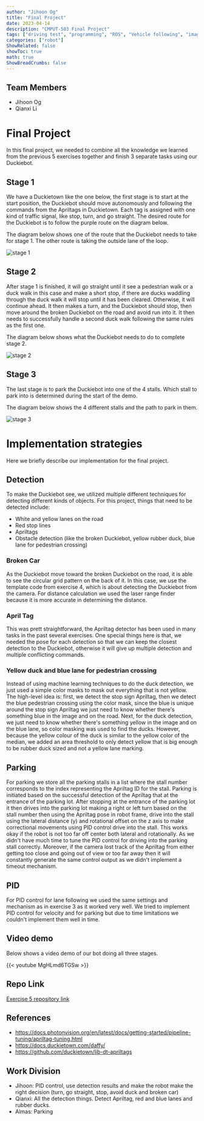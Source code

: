 ```yaml
---
author: "Jihoon Og"
title: "Final Project"
date: 2023-04-14
description: "CMPUT-503 Final Project"
tags: ["driving test", "programming", "ROS", "Vehicle following", "image recognition", "apriltag"]
categories: ["robot"]
ShowRelated: false
showToc: true
math: true
ShowBreadCrumbs: false
---
```


## Team Members

* Jihoon Og
* Qianxi Li

# Final Project

In this final project, we needed to combine all the knowledge we learned from the previous 5 exercises together and finish 3 separate tasks using our Duckiebot.

## Stage 1

We have a Duckietown like the one below, the first stage is to start at the start position, the Duckiebot should move autonomously and following the commands from the Apriltags in Duckietown. Each tag is assigned with one kind of traffic signal, like stop, turn, and go straight. The desired route for the Duckiebot is to follow the purple route on the diagram below.

The diagram below shows one of the route that the Duckiebot needs to take for stage 1. The other route is taking the outside lane of the loop.

![stage 1](/uploads/stage_1.png)

## Stage 2

After stage 1 is finished, it will go straight until it see a pedestrian walk or a duck walk in this case and make a short stop, if there are ducks waddling through the duck walk it will stop until it has been cleared. Otherwise, it will continue ahead. It then makes a turn, and the Duckiebot should stop, then move around the broken Duckiebot on the road and avoid run into it. It then needs to successfully handle a second duck walk following the same rules as the first one.

The diagram below shows what the Duckiebot needs to do to complete stage 2.

![stage 2](/uploads/stage_2.png)

## Stage 3

The last stage is to park the Duckiebot into one of the 4 stalls. Which stall to park into is determined during the start of the demo.

The diagram below shows the 4 different stalls and the path to park in them.

![stage 3](/uploads/stage_3.png)

# Implementation strategies

Here we briefly describe our implementation for the final project.
## Detection

To make the Duckiebot see, we utilized multiple different techniques for detecting different kinds of objects.
For this project, things that need to be detected include:

* White and yellow lanes on the road
* Red stop lines
* Apriltags
* Obstacle detection (like the broken Duckiebot, yellow rubber duck, blue lane for pedestrian crossing)

### Broken Car

As the Duckiebot move toward the broken Duckiebot on the road, it is able to see the circular grid pattern on the back of it. In this case, we use the template code from exercise 4, which is about detecting the Duckiebot from the camera. For distance calculation we used the laser range finder because it is more accurate in determining the distance.

### April Tag

This was prett straightforward, the Apriltag detector has been used in many tasks in the past several exercises. One special things here is that, we needed the pose for each detection so that we can keep the closest detection to the Duckiebot, otherwise it will give up multiple detection and multiple conflicting commands.

### Yellow duck and blue lane for pedestrian crossing

Instead of using machine learning techniques to do the duck detection, we just used a simple color masks to mask out everything that is not yellow. The high-level idea is: first, we detect the stop sign Apriltag, then we detect the blue pedestrian crossing using the color mask, since the blue is unique around the stop sign Apriltag we just need to know whether there's something blue in the image and on the road. Next, for the duck detection, we just need to know whether there's something yellow in the image and on the blue lane, so color masking was used to find the ducks. However, because the yellow colour of the duck is similar to the yellow color of the median, we added an area threshold to only detect yellow that is big enough to be rubber duck sized and not a yellow lane marking.

## Parking

For parking we store all the parking stalls in a list where the stall number corresponds to the index representing the Apriltag ID for the stall.
Parking is initiated based on the successful detection of the Apriltag that at the entrance of the parking lot.
After stopping at the entrance of the parking lot it then drives into the parking lot making a right or left turn based on the stall number then using the Apriltag pose in robot frame, drive into the stall using the lateral distance (y) and rotational offset on the z axis to make correctional movements using PID control drive into the stall. This works okay if the robot is not too far off center both lateral and rotationally. As we didn't have much time to tune the PID control for driving into the parking stall correctly. Moreover, if the camera lost track of the Apriltag from either getting too close and going out of view or too far away then it will constantly generate the same control output as we didn't implement a timeout mechanism.

## PID

For PID control for lane following we used the same settings and mechanism as in exercise 3 as it worked very well. We tried to implement PID control for velocity and for parking but due to time limitations we couldn't implement them well in time.

## Video demo

Below shows a video demo of our bot doing all three stages.

{{< youtube MgHLmd6TGSw >}}

## Repo Link

[Exercise 5 repository link](https://github.com/jihoonog/CMPUT-503-Final-Project)

## References

- https://docs.photonvision.org/en/latest/docs/getting-started/pipeline-tuning/apriltag-tuning.html
- https://docs.duckietown.com/daffy/
- https://github.com/duckietown/lib-dt-apriltags

## Work Division

- Jihoon: PID control, use detection results and make the robot make the right decision (turn, go straight, stop, avoid duck and broken car)
- Qianxi: All the detection things. Detect Apriltag, red and blue lanes and rubber ducks.
- Almas: Parking